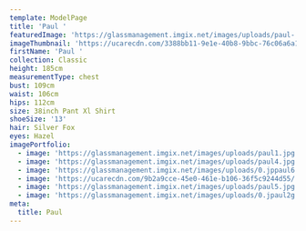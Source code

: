 ```yaml
---
template: ModelPage
title: 'Paul '
featuredImage: 'https://glassmanagement.imgix.net/images/uploads/paul-.jpg'
imageThumbnail: 'https://ucarecdn.com/3388bb11-9e1e-40b8-9bbc-76c06a6a105a/'
firstName: 'Paul '
collection: Classic
height: 185cm
measurementType: chest
bust: 109cm
waist: 106cm
hips: 112cm
size: 38inch Pant Xl Shirt
shoeSize: '13'
hair: Silver Fox
eyes: Hazel
imagePortfolio:
  - image: 'https://glassmanagement.imgix.net/images/uploads/paul1.jpg'
  - image: 'https://glassmanagement.imgix.net/images/uploads/paul4.jpg'
  - image: 'https://glassmanagement.imgix.net/images/uploads/0.jppaul6.jpg'
  - image: 'https://ucarecdn.com/9b2a9cce-45e0-461e-b106-36f5c9244d55/'
  - image: 'https://glassmanagement.imgix.net/images/uploads/paul5.jpg'
  - image: 'https://glassmanagement.imgix.net/images/uploads/0.jpaul2g.jpg'
meta:
  title: Paul
---
```


